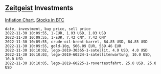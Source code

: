 ## [Zeitgeist](index.html) Investments

[Inflation Chart](https://inflationchart.com),
[Stocks in BTC](https://stonksinbtc.xyz/)

```
date, investment, buy price, sell price
2022-11-30 10:09:55, 1-EUR, 1.03 USD, 1.03 USD
2022-11-30 10:09:55, 1-EUR, 7.42 CNY, 7.42 CNY
2022-11-30 10:09:55, crude-oil-brent-barrel, 84.85 USD, 84.85 USD
2022-11-30 10:09:55, gold-10g, 566.09 EUR, 539.46 EUR
2022-11-30 10:10:02, lego-2019-30365-1-satellit, 4.0 USD, 4.0 USD
2022-11-30 10:10:03, lego-2019-60224-1-satellitenwartung, 10.0 USD, 10.0 USD
2022-11-30 10:10:05, lego-2019-60225-1-rovertestfahrt, 25.0 USD, 25.0 USD
```

